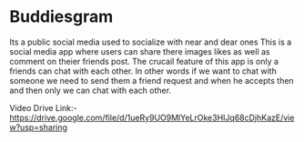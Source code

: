 # Buddiesgram
Its a public social media used to socialize with near and dear ones
This is a social media app where users can share there images likes as well as comment on theier friends post. The crucail feature of this app is only a friends can chat with each other. In other words if we want to chat with someone we need to send them a friend request and when he accepts then and then only we can chat with each other.





Video Drive Link:- https://drive.google.com/file/d/1ueRy9UO9MlYeLrOke3HIJq68cDjhKazE/view?usp=sharing

